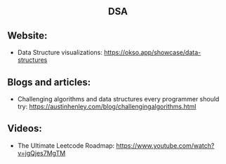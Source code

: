 <h2 align="center">DSA</h2>

## Website:

- Data Structure visualizations: https://okso.app/showcase/data-structures

## Blogs and articles:

- Challenging algorithms and data structures every programmer should try: https://austinhenley.com/blog/challengingalgorithms.html

## Videos:

- The Ultimate Leetcode Roadmap: https://www.youtube.com/watch?v=jgQjes7MgTM
